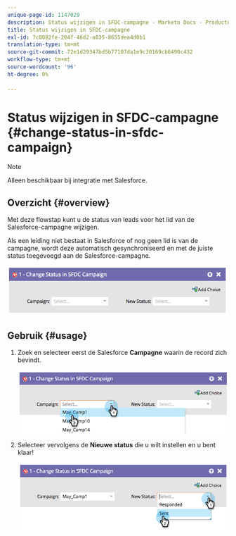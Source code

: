 ```yaml
---
unique-page-id: 1147029
description: Status wijzigen in SFDC-campagne - Marketo Docs - Productdocumentatie
title: Status wijzigen in SFDC-campagne
exl-id: 7c0082fe-204f-46d2-a835-8655dea4d0b1
translation-type: tm+mt
source-git-commit: 72e1d29347bd5b77107da1e9c30169cb6490c432
workflow-type: tm+mt
source-wordcount: '96'
ht-degree: 0%

---
```


# Status wijzigen in SFDC-campagne {#change-status-in-sfdc-campaign}

>[!NOTE]
>
>Alleen beschikbaar bij integratie met Salesforce.

## Overzicht {#overview}

Met deze flowstap kunt u de status van leads voor het lid van de Salesforce-campagne wijzigen.

Als een leiding niet bestaat in Salesforce of nog geen lid is van de campagne, wordt deze automatisch gesynchroniseerd en met de juiste status toegevoegd aan de Salesforce-campagne.

![](assets/image2014-9-22-15-3a13-3a54.png)

## Gebruik {#usage}

1. Zoek en selecteer eerst de Salesforce **Campagne** waarin de record zich bevindt.

   ![](assets/image2014-9-22-15-3a13-3a58.png)

1. Selecteer vervolgens de **Nieuwe status** die u wilt instellen en u bent klaar!

   ![](assets/image2014-9-22-15-3a14-3a0.png)
